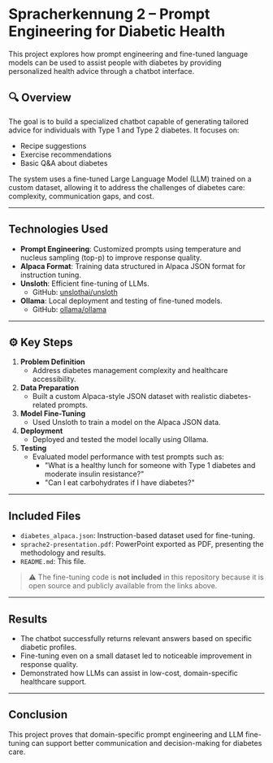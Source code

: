# Spracherkennung 2 – Prompt Engineering for Diabetic Health

This project explores how prompt engineering and fine-tuned language models can be used to assist people with diabetes by providing personalized health advice through a chatbot interface.

## 🔍 Overview

The goal is to build a specialized chatbot capable of generating tailored advice for individuals with Type 1 and Type 2 diabetes. It focuses on:

- Recipe suggestions
- Exercise recommendations
- Basic Q&A about diabetes

The system uses a fine-tuned Large Language Model (LLM) trained on a custom dataset, allowing it to address the challenges of diabetes care: complexity, communication gaps, and cost.

---

## Technologies Used

- **Prompt Engineering**: Customized prompts using temperature and nucleus sampling (top-p) to improve response quality.
- **Alpaca Format**: Training data structured in Alpaca JSON format for instruction tuning.
- **Unsloth**: Efficient fine-tuning of LLMs.
  - GitHub: [unslothai/unsloth](https://github.com/unslothai/unsloth)
- **Ollama**: Local deployment and testing of fine-tuned models.
  - GitHub: [ollama/ollama](https://github.com/ollama/ollama)

---

## ⚙️ Key Steps

1. **Problem Definition**
   - Address diabetes management complexity and healthcare accessibility.
2. **Data Preparation**
   - Built a custom Alpaca-style JSON dataset with realistic diabetes-related prompts.
3. **Model Fine-Tuning**
   - Used Unsloth to train a model on the Alpaca JSON data.
4. **Deployment**
   - Deployed and tested the model locally using Ollama.
5. **Testing**
   - Evaluated model performance with test prompts such as:
     - "What is a healthy lunch for someone with Type 1 diabetes and moderate insulin resistance?"
     - "Can I eat carbohydrates if I have diabetes?"

---

## Included Files

- `diabetes_alpaca.json`: Instruction-based dataset used for fine-tuning.
- `sprache2-presentation.pdf`: PowerPoint exported as PDF, presenting the methodology and results.
- `README.md`: This file.

> ⚠️ The fine-tuning code is **not included** in this repository because it is open source and publicly available from the links above.

---

## Results

- The chatbot successfully returns relevant answers based on specific diabetic profiles.
- Fine-tuning even on a small dataset led to noticeable improvement in response quality.
- Demonstrated how LLMs can assist in low-cost, domain-specific healthcare support.

---

## Conclusion

This project proves that domain-specific prompt engineering and LLM fine-tuning can support better communication and decision-making for diabetes care. 



